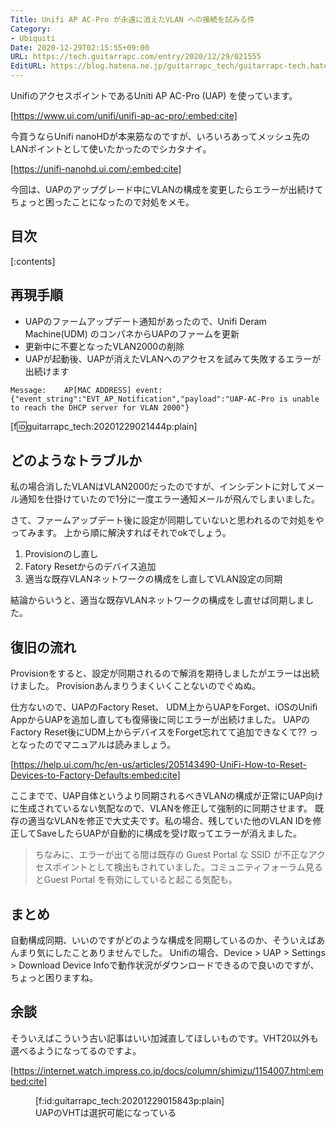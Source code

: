 ```yaml
---
Title: Unifi AP AC-Pro が永遠に消えたVLAN への接続を試みる件
Category:
- Ubiquiti
Date: 2020-12-29T02:15:55+09:00
URL: https://tech.guitarrapc.com/entry/2020/12/29/021555
EditURL: https://blog.hatena.ne.jp/guitarrapc_tech/guitarrapc-tech.hatenablog.com/atom/entry/26006613671202270
---
```


UnifiのアクセスポイントであるUniti AP AC-Pro (UAP) を使っています。

[https://www.ui.com/unifi/unifi-ap-ac-pro/:embed:cite]

今買うならUnifi nanoHDが本来筋なのですが、いろいろあってメッシュ先のLANポイントとして使いたかったのでシカタナイ。

[https://unifi-nanohd.ui.com/:embed:cite]

今回は、UAPのアップグレード中にVLANの構成を変更したらエラーが出続けてちょっと困ったことになったので対処をメモ。

## 目次

[:contents]

## 再現手順

* UAPのファームアップデート通知があったので、Unifi Deram Machine(UDM) のコンパネからUAPのファームを更新
* 更新中に不要となったVLAN2000の削除
* UAPが起動後、UAPが消えたVLANへのアクセスを試みて失敗するエラーが出続けます

```
Message:	AP[MAC ADDRESS] event: {"event_string":"EVT_AP_Notification","payload":"UAP-AC-Pro is unable to reach the DHCP server for VLAN 2000"}
```

[f:id:guitarrapc_tech:20201229021444p:plain]

## どのようなトラブルか

私の場合消したVLANはVLAN2000だったのですが、インシデントに対してメール通知を仕掛けていたので1分に一度エラー通知メールが飛んでしまいました。

さて、ファームアップデート後に設定が同期していないと思われるので対処をやってみます。
上から順に解決すればそれでokでしょう。

1. Provisionのし直し
1. Fatory Resetからのデバイス追加
1. 適当な既存VLANネットワークの構成をし直してVLAN設定の同期

結論からいうと、適当な既存VLANネットワークの構成をし直せば同期しました。

## 復旧の流れ

Provisionをすると、設定が同期されるので解消を期待しましたがエラーは出続けました。
Provisionあんまりうまくいくことないのでぐぬぬ。

仕方ないので、UAPのFactory Reset、 UDM上からUAPをForget、iOSのUnifi AppからUAPを追加し直しても復帰後に同じエラーが出続けました。
UAPのFactory Reset後にUDM上からデバイスをForget忘れてて追加できなくて?? っとなったのでマニュアルは読みましょう。

[https://help.ui.com/hc/en-us/articles/205143490-UniFi-How-to-Reset-Devices-to-Factory-Defaults:embed:cite]


ここまでで、UAP自体というより同期されるべきVLANの構成が正常にUAP向けに生成されているない気配なので、VLANを修正して強制的に同期させます。
既存の適当なVLANを修正で大丈夫です。私の場合、残していた他のVLAN IDを修正してSaveしたらUAPが自動的に構成を受け取ってエラーが消えました。

> ちなみに、エラーが出てる間は既存の Guest Portal な SSID が不正なアクセスポイントとして検出もされていました。コミュニティフォーラム見るとGuest Portal を有効にしていると起こる気配も。

## まとめ

自動構成同期、いいのですがどのような構成を同期しているのか、そういえばあんまり気にしたことありませんでした。
Unifiの場合、Device > UAP > Settings > Download Device Infoで動作状況がダウンロードできるので良いのですが、ちょっと困りますね。

## 余談

そういえばこういう古い記事はいい加減直してほしいものです。VHT20以外も選べるようになってるのですよ。

[https://internet.watch.impress.co.jp/docs/column/shimizu/1154007.html:embed:cite]

<figure class="figure-image figure-image-fotolife" title="UAPのVHTは選択可能になっている">[f:id:guitarrapc_tech:20201229015843p:plain]<figcaption>UAPのVHTは選択可能になっている</figcaption></figure>
